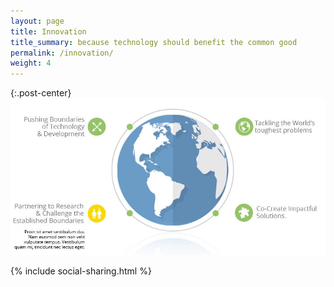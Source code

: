 ```yaml
---
layout: page
title: Innovation
title_summary: because technology should benefit the common good
permalink: /innovation/
weight: 4
---
```


{:.post-center}
![Innovation](/images/other/innovation-banner.jpg)


{% include social-sharing.html %}
